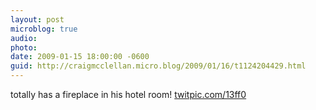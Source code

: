 ```yaml
---
layout: post
microblog: true
audio: 
photo: 
date: 2009-01-15 18:00:00 -0600
guid: http://craigmcclellan.micro.blog/2009/01/16/t1124204429.html
---
```

totally has a fireplace in his hotel room! [twitpic.com/13ff0](http://twitpic.com/13ff0)
